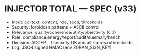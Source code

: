 # INJECTOR TOTAL — SPEC (v33)
- Input: context, content, role, seed, thresholds
- Security: forbidden patterns + ASCII control
- Relevance: quality/coherence/utility/objectivity (0..1)
- Role: compliance/energy/report/audit/summary/bench
- Decision: ACCEPT if security OK and all scores>=thresholds
- Log: JSON signed HMAC (env ZORAN_SIGN_KEY)
